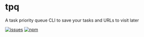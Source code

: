 # tpq
A task priority queue CLI to save your tasks and URLs to visit later
<!--![stars](https://img.shields.io/github/stars/xamfy/tpq)-->

[![issues](https://img.shields.io/github/issues/xamfy/tpq)](https://github.com/xamfy/tpq/issues)
[![npm](https://img.shields.io/npm/v/tpq)](https://www.npmjs.com/package/tpq)
